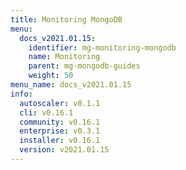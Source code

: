 ```yaml
---
title: Monitoring MongoDB
menu:
  docs_v2021.01.15:
    identifier: mg-monitoring-mongodb
    name: Monitoring
    parent: mg-mongodb-guides
    weight: 50
menu_name: docs_v2021.01.15
info:
  autoscaler: v0.1.1
  cli: v0.16.1
  community: v0.16.1
  enterprise: v0.3.1
  installer: v0.16.1
  version: v2021.01.15
---
```


